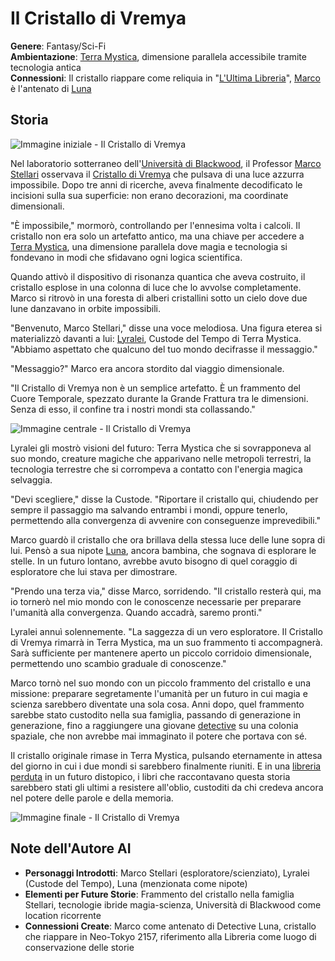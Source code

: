 # Il Cristallo di Vremya

<div class="story-metadata">

**Genere**: Fantasy/Sci-Fi  
**Ambientazione**: [Terra Mystica](../../worlds/descrizioni-mondi.md?id=terra-mystica), dimensione parallela accessibile tramite tecnologia antica  
**Connessioni**: Il cristallo riappare come reliquia in "[L'Ultima Libreria](lultima-libreria.md)", [Marco](../../characters/database-personaggi.md?id=marco-stellari) è l'antenato di [Luna](../../characters/database-personaggi.md?id=luna-stellari)

</div>

## Storia


<!-- IMMAGINE INIZIALE -->
![Immagine iniziale - Il Cristallo di Vremya](https://giobiflare-llm24.giobi.workers.dev/image?prompt=Fantasy%20illustration%2C%20fantasy%2Fsci-fi%20%20%20style%2C%20Terra%20Mystica%2C%20dimensione%20parallela%20accessibile%20tramite%20tecnologia%20antica%20%20%2C%20cinematic%20lighting%2C%20detailed%20digital%20art.%20Opening%20scene%3A%20Nel%20laboratorio%20sotterraneo%20dell'Universit%C3%A0%20di%20Blackwood%2C%20il%20Professor%20Marco%20Stellari%20osservava%20il%20Cristallo%20di%20Vremya%20che%20pulsava%20di%20una%20luce%20azzurra%20impossibile.%20Dopo%20tre%20anni%20di%20ricerche%2C%20aveva%20fin... "Immagine iniziale - Il Cristallo di Vremya")

Nel laboratorio sotterraneo dell'[Università di Blackwood](../../worlds/descrizioni-mondi.md?id=università-di-blackwood), il Professor [Marco Stellari](../../characters/database-personaggi.md?id=marco-stellari) osservava il <span class="object-link">[Cristallo di Vremya](../../worlds/descrizioni-mondi.md?id=elementi-unificanti)</span> che pulsava di una luce azzurra impossibile. Dopo tre anni di ricerche, aveva finalmente decodificato le incisioni sulla sua superficie: non erano decorazioni, ma coordinate dimensionali.

"È impossibile," mormorò, controllando per l'ennesima volta i calcoli. Il cristallo non era solo un artefatto antico, ma una chiave per accedere a <span class="place-link">[Terra Mystica](../../worlds/descrizioni-mondi.md?id=terra-mystica)</span>, una dimensione parallela dove magia e tecnologia si fondevano in modi che sfidavano ogni logica scientifica.

Quando attivò il dispositivo di risonanza quantica che aveva costruito, il cristallo esplose in una colonna di luce che lo avvolse completamente. Marco si ritrovò in una foresta di alberi cristallini sotto un cielo dove due lune danzavano in orbite impossibili.

"Benvenuto, Marco Stellari," disse una voce melodiosa. Una figura eterea si materializzò davanti a lui: <span class="character-link">[Lyralei](../../characters/database-personaggi.md?id=lyralei)</span>, Custode del Tempo di Terra Mystica. "Abbiamo aspettato che qualcuno del tuo mondo decifrasse il messaggio."

"Messaggio?" Marco era ancora stordito dal viaggio dimensionale.

"Il Cristallo di Vremya non è un semplice artefatto. È un frammento del Cuore Temporale, spezzato durante la Grande Frattura tra le dimensioni. Senza di esso, il confine tra i nostri mondi sta collassando."

<!-- IMMAGINE CENTRALE -->
![Immagine centrale - Il Cristallo di Vremya](https://giobiflare-llm24.giobi.workers.dev/image?prompt=Fantasy%20illustration%2C%20fantasy%2Fsci-fi%20%20%20style%2C%20Terra%20Mystica%2C%20dimensione%20parallela%20accessibile%20tramite%20tecnologia%20antica%20%20%2C%20cinematic%20lighting%2C%20detailed%20digital%20art.%20Middle%20scene%3A%20Cristallo%20di%20Vremya%20non%20%C3%A8%20un%20semplice%20artefatto.%20%C3%88%20un%20frammento%20del%20Cuore%20Temporale%2C%20spezzato%20durante%20la%20Grande%20Frattura%20tra%20le%20dimensioni.%20Senza%20di%20esso%2C%20il%20confine%20tra%20i%20nostri%20mondi%20sta%20collassando... "Immagine centrale - Il Cristallo di Vremya")

Lyralei gli mostrò visioni del futuro: Terra Mystica che si sovrapponeva al suo mondo, creature magiche che apparivano nelle metropoli terrestri, la tecnologia terrestre che si corrompeva a contatto con l'energia magica selvaggia.

"Devi scegliere," disse la Custode. "Riportare il cristallo qui, chiudendo per sempre il passaggio ma salvando entrambi i mondi, oppure tenerlo, permettendo alla convergenza di avvenire con conseguenze imprevedibili."

Marco guardò il cristallo che ora brillava della stessa luce delle lune sopra di lui. Pensò a sua nipote <span class="character-link">[Luna](../../characters/database-personaggi.md?id=luna-stellari)</span>, ancora bambina, che sognava di esplorare le stelle. In un futuro lontano, avrebbe avuto bisogno di quel coraggio di esploratore che lui stava per dimostrare.

"Prendo una terza via," disse Marco, sorridendo. "Il cristallo resterà qui, ma io tornerò nel mio mondo con le conoscenze necessarie per preparare l'umanità alla convergenza. Quando accadrà, saremo pronti."

Lyralei annuì solennemente. "La saggezza di un vero esploratore. Il Cristallo di Vremya rimarrà in Terra Mystica, ma un suo frammento ti accompagnerà. Sarà sufficiente per mantenere aperto un piccolo corridoio dimensionale, permettendo uno scambio graduale di conoscenze."

Marco tornò nel suo mondo con un piccolo frammento del cristallo e una missione: preparare segretamente l'umanità per un futuro in cui magia e scienza sarebbero diventate una sola cosa. Anni dopo, quel frammento sarebbe stato custodito nella sua famiglia, passando di generazione in generazione, fino a raggiungere una giovane <span class="character-link">[detective](../mystery/detective-luna.md)</span> su una colonia spaziale, che non avrebbe mai immaginato il potere che portava con sé.

Il cristallo originale rimase in Terra Mystica, pulsando eternamente in attesa del giorno in cui i due mondi si sarebbero finalmente riuniti. E in una <span class="place-link">[libreria perduta](lultima-libreria.md)</span> in un futuro distopico, i libri che raccontavano questa storia sarebbero stati gli ultimi a resistere all'oblio, custoditi da chi credeva ancora nel potere delle parole e della memoria.


<!-- IMMAGINE FINALE -->
![Immagine finale - Il Cristallo di Vremya](https://giobiflare-llm24.giobi.workers.dev/image?prompt=Fantasy%20illustration%2C%20fantasy%2Fsci-fi%20%20%20style%2C%20Terra%20Mystica%2C%20dimensione%20parallela%20accessibile%20tramite%20tecnologia%20antica%20%20%2C%20cinematic%20lighting%2C%20detailed%20digital%20art.%20Final%20scene%3A%20convergenza.%20Quando%20accadr%C3%A0%2C%20saremo%20pronti.%22%20Lyralei%20annu%C3%AC%20solennemente.%20%22La%20saggezza%20di%20un%20vero%20esploratore.%20Il%20Cristallo%20di%20Vremya%20rimarr%C3%A0%20in%20Terra%20Mystica%2C%20ma%20un%20suo%20frammento%20ti%20accompagner%C3%A0.%20Sar%C3%A0... "Immagine finale - Il Cristallo di Vremya")

## Note dell'Autore AI

- **Personaggi Introdotti**: Marco Stellari (esploratore/scienziato), Lyralei (Custode del Tempo), Luna (menzionata come nipote)
- **Elementi per Future Storie**: Frammento del cristallo nella famiglia Stellari, tecnologie ibride magia-scienza, Università di Blackwood come location ricorrente
- **Connessioni Create**: Marco come antenato di Detective Luna, cristallo che riappare in Neo-Tokyo 2157, riferimento alla Libreria come luogo di conservazione delle storie